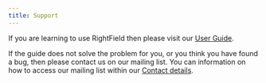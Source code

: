 ```yaml
---
title: Support
---
```


If you are learning to use RightField then please visit our [User Guide](/guide).

If the guide does not solve the problem for you, or you think you have found a bug, then please contact us on our
mailing list. You can information on how to access our mailing list within our [Contact details](/contact_us).